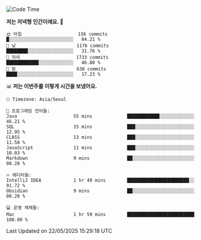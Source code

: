   <!--START_SECTION:waka-->
![Code Time](http://img.shields.io/badge/Code%20Time-632%20hrs%202%20mins-blue)

**저는 저녁형 인간이에요. 🦉** 

```text
🌞 아침                     156 commits         █░░░░░░░░░░░░░░░░░░░░░░░░   04.21 % 
🌆 낮　                     1176 commits        ████████░░░░░░░░░░░░░░░░░   31.76 % 
🌃 저녁                     1733 commits        ████████████░░░░░░░░░░░░░   46.80 % 
🌙 밤　                     638 commits         ████░░░░░░░░░░░░░░░░░░░░░   17.23 % 
```


📊 **저는 이번주를 이렇게 시간을 보냈어요.** 

```text
🕑︎ Timezone: Asia/Seoul

💬 프로그래밍 언어들: 
Java                     55 mins             ████████████░░░░░░░░░░░░░   46.21 % 
SQL                      15 mins             ███░░░░░░░░░░░░░░░░░░░░░░   12.95 % 
CLASS                    13 mins             ███░░░░░░░░░░░░░░░░░░░░░░   11.58 % 
JavaScript               11 mins             ███░░░░░░░░░░░░░░░░░░░░░░   10.03 % 
Markdown                 9 mins              ██░░░░░░░░░░░░░░░░░░░░░░░   08.28 % 

🔥 에디터들: 
IntelliJ IDEA            1 hr 49 mins        ███████████████████████░░   91.72 % 
Obsidian                 9 mins              ██░░░░░░░░░░░░░░░░░░░░░░░   08.28 % 

💻 운영 체제들: 
Mac                      1 hr 59 mins        █████████████████████████   100.00 % 
```


 Last Updated on 22/05/2025 15:29:18 UTC
<!--END_SECTION:waka-->
